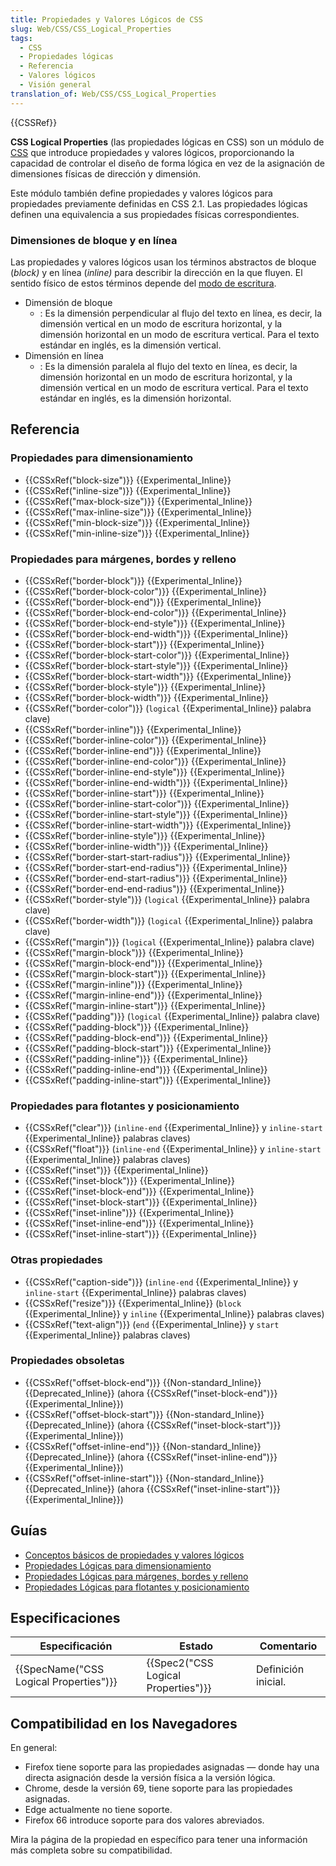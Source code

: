 ```yaml
---
title: Propiedades y Valores Lógicos de CSS
slug: Web/CSS/CSS_Logical_Properties
tags:
  - CSS
  - Propiedades lógicas
  - Referencia
  - Valores lógicos
  - Visión general
translation_of: Web/CSS/CSS_Logical_Properties
---
```


{{CSSRef}}

**CSS Logical Properties** (las propiedades lógicas en CSS) son un módulo de [CSS](/es/docs/Web/CSS) que introduce propiedades y valores lógicos, proporcionando la capacidad de controlar el diseño de forma lógica en vez de la asignación de dimensiones físicas de dirección y dimensión.

Este módulo también define propiedades y valores lógicos para propiedades previamente definidas en CSS 2.1. Las propiedades lógicas definen una equivalencia a sus propiedades físicas correspondientes.

### Dimensiones de bloque y en línea

Las propiedades y valores lógicos usan los términos abstractos de bloque (_block)_ y en línea (_inline)_ para describir la dirección en la que fluyen. El sentido físico de estos términos depende del [modo de escritura](/es/docs/Web/CSS/CSS_Writing_Modes).

- Dimensión de bloque
  - : Es la dimensión perpendicular al flujo del texto en línea, es decir, la dimensión vertical en un modo de escritura horizontal, y la dimensión horizontal en un modo de escritura vertical. Para el texto estándar en inglés, es la dimensión vertical.
- Dimensión en línea
  - : Es la dimensión paralela al flujo del texto en línea, es decir, la dimensión horizontal en un modo de escritura horizontal, y la dimensión vertical en un modo de escritura vertical. Para el texto estándar en inglés, es la dimensión horizontal.

## Referencia

### Propiedades para dimensionamiento

- {{CSSxRef("block-size")}} {{Experimental_Inline}}
- {{CSSxRef("inline-size")}} {{Experimental_Inline}}
- {{CSSxRef("max-block-size")}} {{Experimental_Inline}}
- {{CSSxRef("max-inline-size")}} {{Experimental_Inline}}
- {{CSSxRef("min-block-size")}} {{Experimental_Inline}}
- {{CSSxRef("min-inline-size")}} {{Experimental_Inline}}

### Propiedades para márgenes, bordes y relleno

- {{CSSxRef("border-block")}} {{Experimental_Inline}}
- {{CSSxRef("border-block-color")}} {{Experimental_Inline}}
- {{CSSxRef("border-block-end")}} {{Experimental_Inline}}
- {{CSSxRef("border-block-end-color")}} {{Experimental_Inline}}
- {{CSSxRef("border-block-end-style")}} {{Experimental_Inline}}
- {{CSSxRef("border-block-end-width")}} {{Experimental_Inline}}
- {{CSSxRef("border-block-start")}} {{Experimental_Inline}}
- {{CSSxRef("border-block-start-color")}} {{Experimental_Inline}}
- {{CSSxRef("border-block-start-style")}} {{Experimental_Inline}}
- {{CSSxRef("border-block-start-width")}} {{Experimental_Inline}}
- {{CSSxRef("border-block-style")}} {{Experimental_Inline}}
- {{CSSxRef("border-block-width")}} {{Experimental_Inline}}
- {{CSSxRef("border-color")}} (`logical` {{Experimental_Inline}} palabra clave)
- {{CSSxRef("border-inline")}} {{Experimental_Inline}}
- {{CSSxRef("border-inline-color")}} {{Experimental_Inline}}
- {{CSSxRef("border-inline-end")}} {{Experimental_Inline}}
- {{CSSxRef("border-inline-end-color")}} {{Experimental_Inline}}
- {{CSSxRef("border-inline-end-style")}} {{Experimental_Inline}}
- {{CSSxRef("border-inline-end-width")}} {{Experimental_Inline}}
- {{CSSxRef("border-inline-start")}} {{Experimental_Inline}}
- {{CSSxRef("border-inline-start-color")}} {{Experimental_Inline}}
- {{CSSxRef("border-inline-start-style")}} {{Experimental_Inline}}
- {{CSSxRef("border-inline-start-width")}} {{Experimental_Inline}}
- {{CSSxRef("border-inline-style")}} {{Experimental_Inline}}
- {{CSSxRef("border-inline-width")}} {{Experimental_Inline}}
- {{CSSxRef("border-start-start-radius")}} {{Experimental_Inline}}
- {{CSSxRef("border-start-end-radius")}} {{Experimental_Inline}}
- {{CSSxRef("border-end-start-radius")}} {{Experimental_Inline}}
- {{CSSxRef("border-end-end-radius")}} {{Experimental_Inline}}
- {{CSSxRef("border-style")}} (`logical` {{Experimental_Inline}} palabra clave)
- {{CSSxRef("border-width")}} (`logical` {{Experimental_Inline}} palabra clave)
- {{CSSxRef("margin")}} (`logical` {{Experimental_Inline}} palabra clave)
- {{CSSxRef("margin-block")}} {{Experimental_Inline}}
- {{CSSxRef("margin-block-end")}} {{Experimental_Inline}}
- {{CSSxRef("margin-block-start")}} {{Experimental_Inline}}
- {{CSSxRef("margin-inline")}} {{Experimental_Inline}}
- {{CSSxRef("margin-inline-end")}} {{Experimental_Inline}}
- {{CSSxRef("margin-inline-start")}} {{Experimental_Inline}}
- {{CSSxRef("padding")}} (`logical` {{Experimental_Inline}} palabra clave)
- {{CSSxRef("padding-block")}} {{Experimental_Inline}}
- {{CSSxRef("padding-block-end")}} {{Experimental_Inline}}
- {{CSSxRef("padding-block-start")}} {{Experimental_Inline}}
- {{CSSxRef("padding-inline")}} {{Experimental_Inline}}
- {{CSSxRef("padding-inline-end")}} {{Experimental_Inline}}
- {{CSSxRef("padding-inline-start")}} {{Experimental_Inline}}

### Propiedades para flotantes y posicionamiento

- {{CSSxRef("clear")}} (`inline-end` {{Experimental_Inline}} y `inline-start` {{Experimental_Inline}} palabras claves)
- {{CSSxRef("float")}} (`inline-end` {{Experimental_Inline}} y `inline-start` {{Experimental_Inline}} palabras claves)
- {{CSSxRef("inset")}} {{Experimental_Inline}}
- {{CSSxRef("inset-block")}} {{Experimental_Inline}}
- {{CSSxRef("inset-block-end")}} {{Experimental_Inline}}
- {{CSSxRef("inset-block-start")}} {{Experimental_Inline}}
- {{CSSxRef("inset-inline")}} {{Experimental_Inline}}
- {{CSSxRef("inset-inline-end")}} {{Experimental_Inline}}
- {{CSSxRef("inset-inline-start")}} {{Experimental_Inline}}

### Otras propiedades

- {{CSSxRef("caption-side")}} (`inline-end` {{Experimental_Inline}} y `inline-start` {{Experimental_Inline}} palabras claves)
- {{CSSxRef("resize")}} {{Experimental_Inline}} (`block` {{Experimental_Inline}} y `inline` {{Experimental_Inline}} palabras claves)
- {{CSSxRef("text-align")}} (`end` {{Experimental_Inline}} y `start` {{Experimental_Inline}} palabras claves)

### Propiedades obsoletas

- {{CSSxRef("offset-block-end")}} {{Non-standard_Inline}} {{Deprecated_Inline}} (ahora {{CSSxRef("inset-block-end")}} {{Experimental_Inline}})
- {{CSSxRef("offset-block-start")}} {{Non-standard_Inline}} {{Deprecated_Inline}} (ahora {{CSSxRef("inset-block-start")}} {{Experimental_Inline}})
- {{CSSxRef("offset-inline-end")}} {{Non-standard_Inline}} {{Deprecated_Inline}} (ahora {{CSSxRef("inset-inline-end")}} {{Experimental_Inline}})
- {{CSSxRef("offset-inline-start")}} {{Non-standard_Inline}} {{Deprecated_Inline}} (ahora {{CSSxRef("inset-inline-start")}} {{Experimental_Inline}})

## Guías

- [Conceptos básicos de propiedades y valores lógicos](/es/docs/Web/CSS/CSS_Logical_Properties/Basic_concepts)
- [Propiedades Lógicas para dimensionamiento](/es/docs/Web/CSS/CSS_Logical_Properties/Sizing)
- [Propiedades Lógicas para márgenes, bordes y relleno](/es/docs/Web/CSS/CSS_Logical_Properties/Sizing)
- [Propiedades Lógicas para flotantes y posicionamiento](/es/docs/Web/CSS/CSS_Logical_Properties/Sizing)

## Especificaciones

| Especificación                                       | Estado                                           | Comentario          |
| ---------------------------------------------------- | ------------------------------------------------ | ------------------- |
| {{SpecName("CSS Logical Properties")}} | {{Spec2("CSS Logical Properties")}} | Definición inicial. |

## Compatibilidad en los Navegadores

En general:

- Firefox tiene soporte para las propiedades asignadas — donde hay una directa asignación desde la versión física a la versión lógica.
- Chrome, desde la versión 69, tiene soporte para las propiedades asignadas.
- Edge actualmente no tiene soporte.
- Firefox 66 introduce soporte para dos valores abreviados.

Mira la página de la propiedad en específico para tener una información más completa sobre su compatibilidad.
